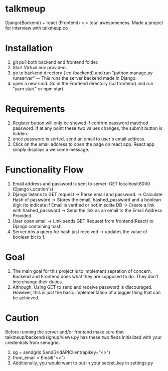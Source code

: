 # talkmeup
Django(Backend) + react (Frontend) =.> total awesomeness. Made a project for interview with talkmeup.co

# Installation
1. git pull both backend and frontend folder.
2. Start Virtual env provided.
2. go to backend directory ( cd /backend) and run "python manage.py runserver" -- This runs the server backend made in Django.
3. open a new cmd. Go in the Frontend directory (cd frontend) and run "yarn start" or npm start.

# Requirements
1. Register button will only be showed if confirm password matched password. If at any point these two values changes, the submit button is hidden.
2. once password is sorted, send an email to user's email address.
3. Click on the email address to open the page on react app. React app simply displays a welcome message.

# Functionality Flow
1. Email address and password is sent to server: GET localhost:8000 (Django Location's)
2. Django listens to GET request -> Parse email and password. -> Calculate Hash of password -> Stores the email, hashed_password and a 
boolean digit (to indicate if Email is verified or not)in sqlite DB -> Create a link with hashed_password -> Send the link as an email to the Email Address Provided.
3. User open email -> Link sends GET Request from frontend(React) to Django containing hash.
4. Server dos a query for hash just received -> updates the value of boolean bit to 1.

# Goal
1. The main goal for this project is to implement sepration of concern. Backend and Frontend does what they are supposed to do. They don't interchange their duties.
2. Although, Using GET to send and receive password is discouraged. However, this is just the basic implementation of a bigger thing that can be achieved.

# Caution
Before running the server and/or frontend make sure that talkmeup/backend/signup/views.py has these two fieds initialized with your credentials from sendgrid:
1. sg = sendgrid.SendGridAPIClient(apikey="<<SendGridAPI-Key>>")
2. from_email = Email("<<Your email address>>")
3. Additionally, you would want to put in your secret_key in settings.py 
